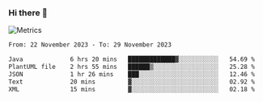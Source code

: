 ### Hi there 👋

![Metrics](https://github.com/radoapx/radoapx/blob/main/github-metrics.svg)

<!--START_SECTION:waka-->

```txt
From: 22 November 2023 - To: 29 November 2023

Java             6 hrs 20 mins   █████████████▓░░░░░░░░░░░   54.69 %
PlantUML file    2 hrs 55 mins   ██████▒░░░░░░░░░░░░░░░░░░   25.28 %
JSON             1 hr 26 mins    ███░░░░░░░░░░░░░░░░░░░░░░   12.46 %
Text             20 mins         ▓░░░░░░░░░░░░░░░░░░░░░░░░   02.92 %
XML              15 mins         ▓░░░░░░░░░░░░░░░░░░░░░░░░   02.18 %
```

<!--END_SECTION:waka-->

<!--
**radoapx/radoapx** is a ✨ _special_ ✨ repository because its `README.md` (this file) appears on your GitHub profile.

Here are some ideas to get you started:

- 🔭 I’m currently working on ...
- 🌱 I’m currently learning ...
- 👯 I’m looking to collaborate on ...
- 🤔 I’m looking for help with ...
- 💬 Ask me about ...
- 📫 How to reach me: ...
- 😄 Pronouns: ...
- ⚡ Fun fact: ...
-->
